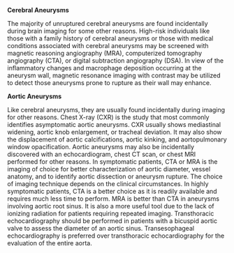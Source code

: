 **Cerebral Aneurysms**

The majority of unruptured cerebral aneurysms are found incidentally during brain imaging for some other reasons. High-risk individuals like those with a family history of cerebral aneurysms or those with medical conditions associated with cerebral aneurysms may be screened with magnetic reasoning angiography (MRA), computerized tomography angiography (CTA), or digital subtraction angiography (DSA). In view of the inflammatory changes and macrophage deposition occurring at the aneurysm wall, magnetic resonance imaging with contrast may be utilized to detect those aneurysms prone to rupture as their wall may enhance.

**Aortic Aneurysms**

Like cerebral aneurysms, they are usually found incidentally during imaging for other reasons. Chest X-ray (CXR) is the study that most commonly identifies asymptomatic aortic aneurysms. CXR usually shows mediastinal widening, aortic knob enlargement, or tracheal deviation. It may also show the displacement of aortic calcifications, aortic kinking, and aortopulmonary window opacification. Aortic aneurysms may also be incidentally discovered with an echocardiogram, chest CT scan, or chest MRI performed for other reasons. In symptomatic patients, CTA or MRA is the imaging of choice for better characterization of aortic diameter, vessel anatomy, and to identify aortic dissection or aneurysm rupture. The choice of imaging technique depends on the clinical circumstances. In highly symptomatic patients, CTA is a better choice as it is readily available and requires much less time to perform. MRA is better than CTA in aneurysms involving aortic root sinus. It is also a more useful tool due to the lack of ionizing radiation for patients requiring repeated imaging. Transthoracic echocardiography should be performed in patients with a bicuspid aortic valve to assess the diameter of an aortic sinus. Transesophageal echocardiography is preferred over transthoracic echocardiography for the evaluation of the entire aorta.